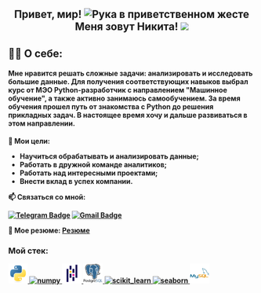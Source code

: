 <h2 align="center"><b>Привет, мир! <img src="https://emojipedia-us.s3.amazonaws.com/source/skype/289/victory-hand_270c-fe0f.png" width="40" alt="Рука в приветственном жесте">
<br>
  Меня зовут Никита! <img src="https://media.giphy.com/media/WUlplcMpOCEmTGBtBW/giphy.gif" width="30"></h2>
  
<h2>🧘‍♂️ О себе:</h2>
  <h4 align="left">Мне нравится решать сложные задачи: анализировать и исследовать большие данные. Для получения соответствующих навыков выбрал курс от МЭО Python-разработчик с направлением "Машинное обучение", а также активно занимаюсь самообучением. За время обучения прошел путь от знакомства с Python до решения прикладных задач. В настоящее время хочу и дальше развиваться в этом направлении.</h4>

  🎯 **Мои цели**:
- Научиться обрабатывать и анализировать данные;
- Работать в дружной команде аналитиков;
- Работать над интересными проектами;
- Внести вклад в успех компании.
  
📫 **Cвязаться со мной**: 

[![Telegram Badge](https://img.shields.io/badge/-Telegram-blue?style=flat&logo=Telegram&logoColor=white)](https://t.me/ksnknk)
[![Gmail Badge](https://img.shields.io/badge/-mail-red?style=flat&logo=Gmail&logoColor=white)](mailto:kosenkonikita214@gmail.com)
  
📄 **Мое резюме**: [Резюме](https://spb.hh.ru/resume/08781608ff0b8106090039ed1f7a4d6f76735a)
  
<h3 align="left">Мой стек:</h3>
<p align="left"> <a href="https://www.python.org" target="_blank" rel="noreferrer"> <img src="https://raw.githubusercontent.com/devicons/devicon/master/icons/python/python-original.svg" alt="python" width="40" height="40"/> </a>  <a href="https://numpy.org/" target="_blank" rel="noreferrer"> <img src="https://raw.githubusercontent.com/numpy/numpy/main/branding/logo/primary/numpylogo.svg" alt="numpy" width="40" height="40"/> </a> <a href="https://pandas.pydata.org/" target="_blank" rel="noreferrer"> <img src="https://raw.githubusercontent.com/devicons/devicon/2ae2a900d2f041da66e950e4d48052658d850630/icons/pandas/pandas-original.svg" alt="pandas" width="40" height="40"/> </a> <a href="https://www.postgresql.org" target="_blank" rel="noreferrer"> <img src="https://raw.githubusercontent.com/devicons/devicon/master/icons/postgresql/postgresql-original-wordmark.svg" alt="postgresql" width="40" height="40"/> </a>  <a href="https://scikit-learn.org/" target="_blank" rel="noreferrer"> <img src="https://upload.wikimedia.org/wikipedia/commons/0/05/Scikit_learn_logo_small.svg" alt="scikit_learn" width="40" height="40"/> </a> <a href="https://seaborn.pydata.org/" target="_blank" rel="noreferrer"> <img src="https://seaborn.pydata.org/_images/logo-mark-lightbg.svg" alt="seaborn" width="40" height="40"/> <a href="https://www.mysql.com/" target="_blank" rel="noreferrer"> <img src="https://raw.githubusercontent.com/devicons/devicon/master/icons/mysql/mysql-original-wordmark.svg" alt="mysql" width="40" height="40"/> </a></p>
